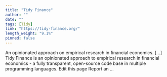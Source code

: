 ```yaml
---
title: "Tidy Finance"
author: ""
date: ""
tags: [Tidy]
link: "https://tidy-finance.org/"
length_weight: "9.1%"
pinned: false
---
```


An opinionated approach on empirical research in financial economics. [...] Tidy Finance is an opinionated approach to empirical research in financial economics - a fully transparent, open-source code base in multiple programming languages. Edit this page Report an ...
